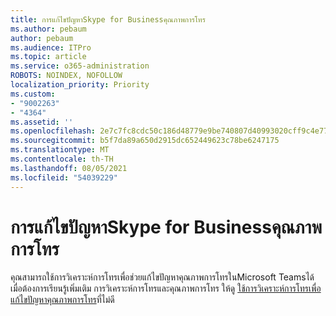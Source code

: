 ```yaml
---
title: การแก้ไขปัญหาSkype for Businessคุณภาพการโทร
ms.author: pebaum
author: pebaum
ms.audience: ITPro
ms.topic: article
ms.service: o365-administration
ROBOTS: NOINDEX, NOFOLLOW
localization_priority: Priority
ms.custom:
- "9002263"
- "4364"
ms.assetid: ''
ms.openlocfilehash: 2e7c7fc8cdc50c186d48779e9be740807d40993020cff9c4e7794ceaf1f81443
ms.sourcegitcommit: b5f7da89a650d2915dc652449623c78be6247175
ms.translationtype: MT
ms.contentlocale: th-TH
ms.lasthandoff: 08/05/2021
ms.locfileid: "54039229"
---
```

# <a name="troubleshoot-skype-for-business-call-quality"></a>การแก้ไขปัญหาSkype for Businessคุณภาพการโทร

คุณสามารถใช้การวิเคราะห์การโทรเพื่อช่วยแก้ไขปัญหาคุณภาพการโทรในMicrosoft Teamsได้ เมื่อต้องการเรียนรู้เพิ่มเติม การวิเคราะห์การโทรและคุณภาพการโทร ให้ดู [ใช้การวิเคราะห์การโทรเพื่อแก้ไขปัญหาคุณภาพการโทร](https://docs.microsoft.com/MicrosoftTeams/use-call-analytics-to-troubleshoot-poor-call-quality)ที่ไม่ดี
